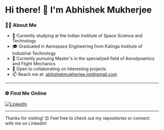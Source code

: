 # Hi there! 👋 I'm Abhishek Mukherjee

### 👨‍💻 About Me
- 💼 Currently studying at the Indian Institute of Space Science and Technology
- 🎓 Graduated in Aerospace Engineering from Kalinga Institute of Industrial Technology
- 🌱 Currently pursuing Master's in the specialized field of Aerodynamics and Flight Mechanics
- 👯 Open to collaborating on interesting projects
- 📫 Reach me at: abhishekmukherjee.iist@gmail.com

---

### 🌐 Find Me Online
[![LinkedIn](https://img.shields.io/badge/LinkedIn-0A66C2?style=flat&logo=linkedin&logoColor=white)](https://linkedin.com/in/abhishekmukherjee1502)

---

Thanks for visiting! 😊 Feel free to check out my repositories or connect with me on Linkedin!
